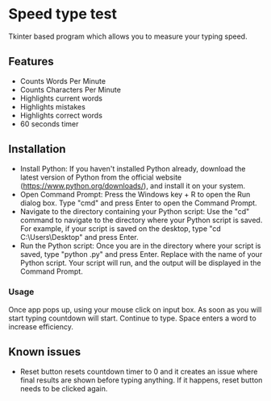 # Speed type test 

Tkinter based program which allows you to measure your typing speed. 

## Features

- Counts Words Per Minute
- Counts Characters Per Minute
- Highlights current words
- Highlights mistakes
- Highlights correct words
- 60 seconds timer

## Installation
- Install Python: If you haven't installed Python already, download the latest version of Python from the official website (https://www.python.org/downloads/), and install it on your system.
- Open Command Prompt: Press the Windows key + R to open the Run dialog box. Type "cmd" and press Enter to open the Command Prompt.
- Navigate to the directory containing your Python script: Use the "cd" command to navigate to the directory where your Python script is saved. For example, if your script is saved on the desktop, type "cd C:\Users<username>\Desktop" and press Enter.
- Run the Python script: Once you are in the directory where your script is saved, type "python <filename>.py" and press Enter. Replace <filename> with the name of your Python script. Your script will run, and the output will be displayed in the Command Prompt.

### Usage
Once app pops up, using your mouse click on input box. As soon as you will start typing countdown will start. Continue to type. Space enters a word to increase efficiency.


## Known issues 

- Reset button resets countdown timer to 0 and it creates an issue where final results are shown before typing anything. If it happens, reset button needs to be clicked again.
